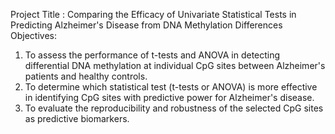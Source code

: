 Project Title : Comparing the Efficacy of Univariate Statistical Tests in Predicting Alzheimer's Disease from DNA Methylation Differences
Objectives:
1. To assess the performance of t-tests and ANOVA in detecting differential DNA methylation at individual CpG sites between Alzheimer's patients and healthy controls.
2. To determine which statistical test (t-tests or ANOVA) is more effective in identifying CpG sites with predictive power for Alzheimer's disease.
3. To evaluate the reproducibility and robustness of the selected CpG sites as predictive biomarkers.

